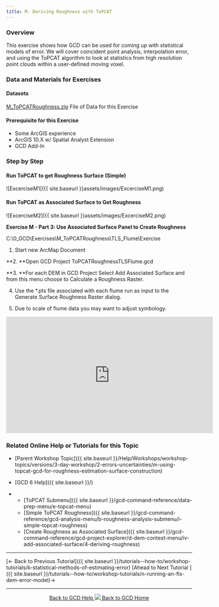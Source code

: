 ```yaml
---
title: M. Deriving Roughness with ToPCAT
---
```


### Overview

This exercise shows how GCD can be used for coming up with statistical models of error. We will cover coincident point analysis, interpolation error, and using the ToPCAT algorithm to look at statistics from high resolution point clouds within a user-defined moving voxel. 

### Data and Materials for Exercises

#### Datasets

[M_ToPCATRoughness.zip](http://etalweb.joewheaton.org/etal_workshops/GCD/2015_USU/M_TopCATRoughness.zip) File of Data for this Exercise

#### Prerequisite for this Exercise

- Some ArcGIS experience
- ArcGIS 10.X w/ Spatial Analyst Extension
- GCD Add-In

### Step by Step

#### Run ToPCAT to get Roughness Surface (Simple)



![ExcerciseM1]({{ site.baseurl }}assets/images/ExcerciseM1.png)

#### Run ToPCAT as Associated Surface to Get Roughness

![ExcerciseM2]({{ site.baseurl }}assets/images/ExcerciseM2.png)

**Exercise M - Part 3: Use Associated Surface Panel to Create Roughness**

C:\0_GCD\Exercises\M_ToPCATRoughness\TLS_Flume\Exercise

1. Start new ArcMap Document

**2. **Open GCD Project  ToPCATRoughnessTLSFlume.gcd

**3. **For each DEM in GCD Project Select Add Associated Surface and from this menu choose to Calculate a Roughness Raster.

4. Use the *.pts file associated with each flume run as input to the Generate Surface Roughness Raster dialog.

5. Due to scale of flume data you may want to adjust symbology.

<iframe width="560" height="315" src="https://www.youtube.com/embed/v5xd9-UQook" frameborder="0" gesture="media" allow="encrypted-media" allowfullscreen></iframe>

### Related Online Help or Tutorials for this Topic

- [Parent Workshop Topic]({{ site.baseurl }}/Help/Workshops/workshop-topics/versions/3-day-workshop/2-errors-uncertainties/m-using-topcat-gcd-for-roughness-estimation-surface-construction)

- [GCD 6 Help]({{ site.baseurl }}/)

- - [ToPCAT Submenu]({{ site.baseurl }}/gcd-command-reference/data-prep-menu/e-topcat-menu)
  - [Simple ToPCAT Roughness]({{ site.baseurl }}/gcd-command-reference/gcd-analysis-menu/b-roughness-analysis-submenu/i-simple-topcat-roughness)
  - [Create Roughness as Associated Surface]({{ site.baseurl }}/gcd-command-reference/gcd-project-explorer/d-dem-context-menu/iv-add-associated-surface/4-deriving-roughness)

------

[← Back to Previous Tutorial]({{ site.baseurl }}/tutorials--how-to/workshop-tutorials/k-statistical-methods-of-estimating-error)        [Ahead to Next Tutorial ]({{ site.baseurl }}/tutorials--how-to/workshop-tutorials/n-running-an-fis-dem-error-model)→		

------
<div align="center">
	<a class="hollow button" href="{{ site.baseurl }}/Help"><i class="fa fa-chevron-circle-left"></i>  Back to GCD Help </a>  
	<a class="hollow button" href="{{ site.baseurl }}/"><img src="{{ site.baseurl}}/assets/images/icons/GCDAddIn.png">  Back to GCD Home </a>  
</div>